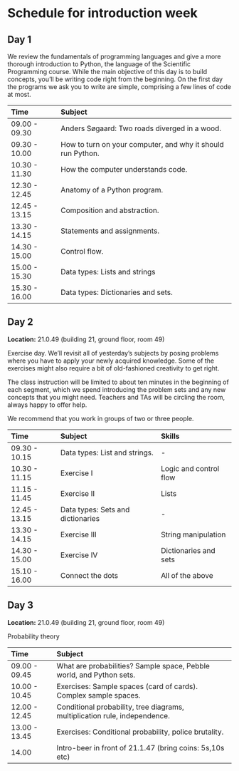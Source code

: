 # Schedule for introduction week 

## Day 1

We review the fundamentals of programming languages and give a more thorough introduction to Python, the language of the Scientific Programming course. While the main objective of this day is to build concepts, you’ll be writing code right from the beginning. On the first day the programs we ask you to write are simple, comprising a few lines of code at most.

| Time          | Subject |
|:-----         |:--------|
| 09.00 - 09.30 | Anders Søgaard: Two roads diverged in a wood. |
| 09.30 - 10.00 | How to turn on your computer, and why it should run Python. | 
| 10.30 - 11.30 | How the computer understands code. |
| 12.30 - 12.45 | Anatomy of a Python program. | 
| 12.45 - 13.15 | Composition and abstraction. | 
| 13.30 - 14.15 | Statements and assignments. |
| 14.30 - 15.00 | Control flow. | 
| 15.00 - 15.30 | Data types: Lists and strings| 
| 15.30 - 16.00 | Data types: Dictionaries and sets. | 

## Day 2

**Location:** 21.0.49 (building 21, ground floor, room 49)

Exercise day. We’ll revisit all of yesterday’s subjects by posing problems where you have to apply your newly acquired knowledge. Some of the exercises might also require a bit of old-fashioned creativity to get right.

The class instruction will be limited to about ten minutes in the beginning of each segment, which we spend introducing the problem sets and any new concepts that you might need. Teachers and TAs will be circling the room, always happy to offer help. 

We recommend that you work in groups of two or three people. 

| Time          | Subject | Skills | 
|:-----         |:--------| :-----|
| 09.30 - 10.15 | Data types: List and strings. | - |
| 10.30 - 11.15 | Exercise I | Logic and control flow |
| 11.15 - 11.45 | Exercise II | Lists | 
| 12.45 - 13.15 | Data types: Sets and dictionaries | - | 
| 13.30 - 14.15 | Exercise III | String manipulation |
| 14.30 - 15.00 | Exercise IV | Dictionaries and sets |
| 15.10 - 16.00 | Connect the dots | All of the above |


## Day 3

**Location:** 21.0.49 (building 21, ground floor, room 49)

Probability theory

| Time          | Subject |
|:-----         |:--------|
| 09.00 - 09.45 | What are probabilities? Sample space, Pebble world, and Python sets. | 
| 10.00 - 10.45 | Exercises: Sample spaces (card of cards). Complex sample spaces. | 
| 12.00 - 12.45 | Conditional probability, tree diagrams, multiplication rule, independence.  |
| 13.00 - 13.45 | Exercises: Conditional probability, police brutality. | 
| 14.00  | Intro-beer in front of 21.1.47 (bring coins: 5s,10s etc) | 
